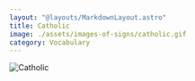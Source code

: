 ```yaml
---
layout: "@layouts/MarkdownLayout.astro"
title: Catholic
image: ./assets/images-of-signs/catholic.gif
category: Vocabulary
---
```


![Catholic](@signs/catholic.gif)
